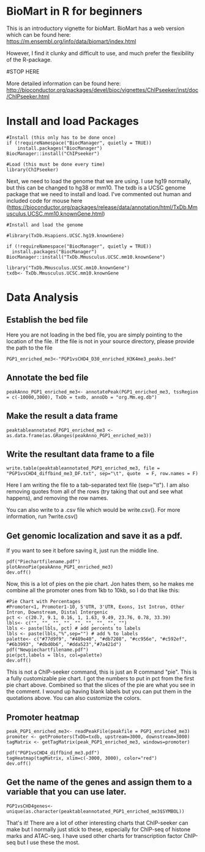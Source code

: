 
# BioMart in R for beginners

This is an introductory vignette for bioMart. BioMart has a web version which can be found here: https://m.ensembl.org/info/data/biomart/index.html

However, I find it clunky and difficult to use, and much prefer the flexibility of the R-package.



#STOP HERE

More detailed information can be found here: http://bioconductor.org/packages/devel/bioc/vignettes/ChIPseeker/inst/doc/ChIPseeker.html

# Install and load Packages
```
#Install (this only has to be done once)
if (!requireNamespace("BiocManager", quietly = TRUE))
    install.packages("BiocManager")
BiocManager::install("ChIPseeker")

#Load (this must be done every time)
library(ChIPseeker)
```

Next, we need to load the genome that we are using. I use hg19 normally, but this can be changed to hg38 or mm10. The txdb is a UCSC genome package that we need to install and load. I've commented out human and included code for mouse here (https://bioconductor.org/packages/release/data/annotation/html/TxDb.Mmusculus.UCSC.mm10.knownGene.html)

```
#Install and load the genome

#library(TxDb.Hsapiens.UCSC.hg19.knownGene) 

if (!requireNamespace("BiocManager", quietly = TRUE))
  install.packages("BiocManager")
BiocManager::install("TxDb.Mmusculus.UCSC.mm10.knownGene")

library("TxDb.Mmusculus.UCSC.mm10.knownGene")
txdb<- TxDb.Mmusculus.UCSC.mm10.knownGene
```
# Data Analysis

## Establish the bed file
Here you are not loading in the bed file, you are simply pointing to the location of the file. If the file is not in your source directory, please provide the path to the file

```
PGP1_enriched_me3<-"PGP1vsCHD4_D30_enriched_H3K4me3_peaks.bed"
```

## Annotate the bed file
```
peakAnno_PGP1_enriched_me3<- annotatePeak(PGP1_enriched_me3, tssRegion = c(-10000,3000), TxDb = txdb, annoDb = "org.Mm.eg.db")
```

## Make the result a data frame

```
peaktableannotated_PGP1_enriched_me3 <- as.data.frame(as.GRanges(peakAnno_PGP1_enriched_me3))
```

## Write the resultant data frame to a file

```
write.table(peaktableannotated_PGP1_enriched_me3, file = "PGP1vsCHD4_diffbind_me3_DF.txt", sep="\t", quote  = F, row.names = F)
```
Here I am writing the file to a tab-separated text file (sep="\t"). I am also removing quotes from all of the rows (try taking that out and see what happens), and removing the row names. 

You can also write to a .csv file which would be write.csv(). For more information, run ?write.csv()

## Get genomic localization and save it as a pdf. 

If you want to see it before saving it, just run the middle line.

```
pdf("Piechartfilename.pdf")
plotAnnoPie(peakAnno_PGP1_enriched_me3)
dev.off()
```
Now, this is a lot of pies on the pie chart. Jon hates them, so he makes me combine all the promoter ones from 1kb to 10kb, so I do that like this:

```
#Pie Chart with Percentages
#Promoter<1, Promoter1-10, 5'UTR, 3'UTR, Exons, 1st Intron, Other Intron, Downstream, Distal Intergenic
pct <- c(20.7, 9.1, 0.16, 1, 1.63, 9.49, 23.76, 0.78, 33.39)
lbls<- c("", "", "", "", "", "", "", "", "")
lbls <- paste(lbls, pct) # add percents to labels
lbls <- paste(lbls,"%",sep="") # add % to labels
palette<- c("#77d9f9", "#489e40", "#db7208", "#cc956e", "#c592ef", "#6b3993", "#dbd0b6", "#dda523","#7a421d")
pdf("Newpiechartfilename.pdf")
pie(pct,labels = lbls, col=palette)
dev.off()
```

This is not a ChIP-seeker command, this is just an R command "pie". This is a fully customizable pie chart. I got the numbers to put in pct from the first pie chart above. Combined so that the slices of the pie are what you see in the comment. I wound up having blank labels but you can put them in the quotations above. You can also customize the colors.

## Promoter heatmap
```
peak_PGP1_enriched_me3<- readPeakFile(peakfile = PGP1_enriched_me3)
promoter <- getPromoters(TxDb=txdb, upstream=3000, downstream=3000)
tagMatrix <- getTagMatrix(peak_PGP1_enriched_me3, windows=promoter)

pdf("PGP1vsCHD4_diffbind_me3.pdf")
tagHeatmap(tagMatrix, xlim=c(-3000, 3000), color="red")
dev.off()
```

## Get the name of the genes and assign them to a variable that you can use later.
```
PGP1vsCHD4genes<- unique(as.character(peaktableannotated_PGP1_enriched_me3$SYMBOL))
```

That's it! There are a lot of other interesting charts that ChIP-seeker can make but I normally just stick to these, especially for ChIP-seq of histone marks and ATAC-seq. I have used other charts for transcription factor ChIP-seq but I use these the most.


